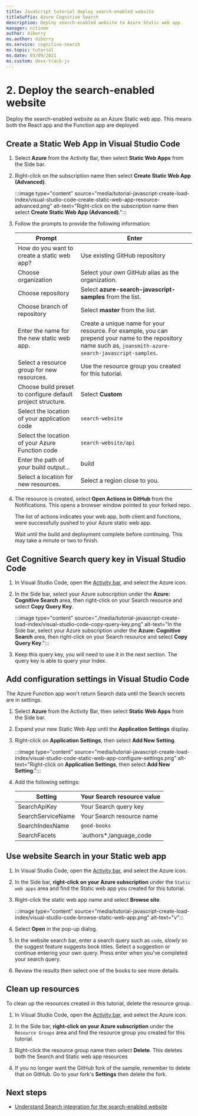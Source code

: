 ```yaml
---
title: JavaScript tutorial deploy search-enabled website
titleSuffix: Azure Cognitive Search
description: Deploy search-enabled website to Azure Static web app.
manager: nitinme
author: diberry
ms.author: diberry
ms.service: cognitive-search
ms.topic: tutorial
ms.date: 03/09/2021
ms.custom: devx-track-js
---
```


# 2. Deploy the search-enabled website

Deploy the search-enabled website as an Azure Static web app. This means both the React app and the Function app are deployed 

## Create a Static Web App in Visual Studio Code

1. Select **Azure** from the Activity Bar, then select **Static Web Apps** from the Side bar. 
1. Right-click on the subscription name then select **Create Static Web App (Advanced)**.    

    :::image type="content" source="media/tutorial-javascript-create-load-index/visual-studio-code-create-static-web-app-resource-advanced.png" alt-text="Right-click on the subscription name then select **Create Static Web App (Advanced)**.":::

1. Follow the prompts to provide the following information:

    |Prompt|Enter|
    |--|--|
    |How do you want to create a static web app?|Use existing GitHub repository|
    |Choose organization|Select your _own_ GitHub alias as the organization.|
    |Choose repository|Select **azure-search-javascript-samples** from the list. |
    |Choose branch of repository|Select **master** from the list. |
    |Enter the name for the new static web app.|Create a unique name for your resource. For example, you can prepend your name to the repository name such as, `joansmith-azure-search-javascript-samples`. |
    |Select a resource group for new resources.|Use the resource group you created for this tutorial.|
    |Choose build preset to configure default project structure.|Select **Custom**|
    |Select the location of your application code|`search-website`|
    |Select the location of your Azure Function code|`search-website/api`|
    |Enter the path of your build output...|build|
    |Select a location for new resources.|Select a region close to you.|

1. The resource is created, select **Open Actions in GitHub** from the Notifications. This opens a browser window pointed to your forked repo. 

    The list of actions indicates your web app, both client and functions, were successfully pushed to your Azure static web app. 

    Wait until the build and deployment complete before continuing. This may take a minute or two to finish.

## Get Cognitive Search query key in Visual Studio Code

1. In Visual Studio Code, open the [Activity bar](https://code.visualstudio.com/docs/getstarted/userinterface), and select the Azure icon. 

1. In the Side bar, select your Azure subscription under the **Azure: Cognitive Search** area, then right-click on your Search resource and select **Copy Query Key**. 

    :::image type="content" source="./media/tutorial-javascript-create-load-index/visual-studio-code-copy-query-key.png" alt-text="In the Side bar, select your Azure subscription under the **Azure: Cognitive Search** area, then right-click on your Search resource and select **Copy Query Key**.":::

1. Keep this query key, you will need to use it in the next section. The query key is able to query your Index. 

## Add configuration settings in Visual Studio Code

The Azure Function app won't return Search data until the Search secrets are in settings. 

1. Select **Azure** from the Activity Bar, then select **Static Web Apps** from the Side bar. 
1. Expand your new Static Web App until the **Application Settings** display.
1. Right-click on **Application Settings**, then select **Add New Setting**.

    :::image type="content" source="media/tutorial-javascript-create-load-index/visual-studio-code-static-web-app-configure-settings.png" alt-text="Right-click on **Application Settings**, then select **Add New Setting**.":::

1. Add the following settings:

    |Setting|Your Search resource value|
    |--|--|
    |SearchApiKey|Your Search query key|
    |SearchServiceName|Your Search resource name|
    |SearchIndexName|`good-books`|
    |SearchFacets|`authors*,language_code|authors*,language_code`|

## Use website Search in your Static web app

1. In Visual Studio Code, open the [Activity bar](https://code.visualstudio.com/docs/getstarted/userinterface), and select the Azure icon.
1. In the Side bar, **right-click on your Azure subscription** under the `Static web apps` area and find the Static web app you created for this tutorial.
1. Right-click the static web app name and select **Browse site**.
    
    :::image type="content" source="media/tutorial-javascript-create-load-index/visual-studio-code-browse-static-web-app.png" alt-text="v":::    
1. Select **Open** in the pop-up dialog.
1. In the website search bar, enter a search query such as `code`, _slowly_ so the suggest feature suggests book titles. Select a suggestion or continue entering your own query. Press enter when you've completed your search query. 
1. Review the results then select one of the books to see more details. 

## Clean up resources

To clean up the resources created in this tutorial, delete the resource group.

1. In Visual Studio Code, open the [Activity bar](https://code.visualstudio.com/docs/getstarted/userinterface), and select the Azure icon. 

1. In the Side bar, **right-click on your Azure subscription** under the `Resource Groups` area and find the resource group you created for this tutorial.
1. Right-click the resource group name then select **Delete**.
    This deletes both the Search and Static web app resources
1. If you no longer want the GitHub fork of the sample, remember to delete that on GitHub. Go to your fork's **Settings** then delete the fork. 


## Next steps

* [Understand Search integration for the search-enabled website](tutorial-javascript-search-query-integration.md)
